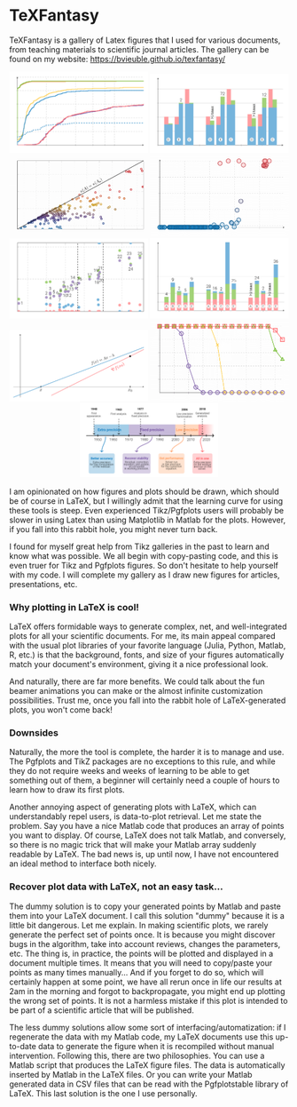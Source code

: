 # TeXFantasy

TeXFantasy is a gallery of Latex figures that I used for various documents, 
from teaching materials to scientific journal articles. The gallery can be found
on my website: https://bvieuble.github.io/texfantasy/

<p style="text-align:center">
  <img src="assets/fig1-front.png" width="250" />
  <img src="assets/fig2-front.png" width="250" /> 
  <img src="assets/fig3-front.png" width="250" /> 

  <img src="assets/fig4-front.png" width="250" />
  <img src="assets/fig5-front.png" width="250" /> 
  <img src="assets/fig6-front.png" width="250" /> 

  <img src="assets/fig7-front.png" width="250" />
  <img src="assets/fig8-front.png" width="250" /> 
  <img src="assets/fig9-front.png" width="250" /> 
</p>


I am opinionated on how figures and plots should be drawn, which should be of course in LaTeX, but I willingly admit that the learning curve for using these tools is steep. Even experienced Tikz/Pgfplots users will probably be slower in using Latex than using Matplotlib in Matlab for the plots. However, if you fall into this rabbit hole, you might never turn back.

I found for myself great help from Tikz galleries in the past to learn and know what was possible. We all begin with copy-pasting code, and this is even truer for Tikz and Pgfplots figures. So don't hesitate to help yourself with my code. I will complete my gallery as I draw new figures for articles, presentations, etc.


### Why plotting in LaTeX is cool!

LaTeX offers formidable ways to generate complex, net, and well-integrated plots for all your scientific documents. For me, its main appeal compared with the usual plot libraries of your favorite language (Julia, Python, Matlab, R, etc.) is that the background, fonts, and size of your figures automatically match your document's environment, giving it a nice professional look. 

And naturally, there are far more benefits. We could talk about the fun beamer animations you can make or the almost infinite customization possibilities. Trust me, once you fall into the rabbit hole of LaTeX-generated plots, you won't come back!

### Downsides
Naturally, the more the tool is complete, the harder it is to manage and use. The Pgfplots and TikZ packages are no exceptions to this rule, and while they do not require weeks and weeks of learning to be able to get something out of them, a beginner will certainly need a couple of hours to learn how to draw its first plots.

Another annoying aspect of generating plots with LaTeX, which can understandably repel users, is data-to-plot retrieval. Let me state the problem. Say you have a nice Matlab code that produces an array of points you want to display. Of course, LaTeX does not talk Matlab, and conversely, so there is no magic trick that will make your Matlab array suddenly readable by LaTeX. The bad news is, up until now, I have not encountered an ideal method to interface both nicely.

### Recover plot data with LaTeX, not an easy task...
The dummy solution is to copy your generated points by Matlab and paste them into your LaTeX document. I call this solution "dummy" because it is a little bit dangerous. Let me explain. In making scientific plots, we rarely generate the perfect set of points once. It is because you might discover bugs in the algorithm, take into account reviews, changes the parameters, etc. The thing is, in practice, the points will be plotted and displayed in a document multiple times. It means that you will need to copy/paste your points as many times manually... And if you forget to do so, which will certainly happen at some point, we have all rerun once in life our results at 2am in the morning and forgot to backpropagate, you might end up plotting the wrong set of points. It is not a harmless mistake if this plot is intended to be part of a scientific article that will be published. 

The less dummy solutions allow some sort of interfacing/automatization: if I regenerate the data with my Matlab code, my LaTeX documents use this up-to-date data to generate the figure when it is recompiled without manual intervention. Following this, there are two philosophies. You can use a Matlab script that produces the LaTeX figure files. The data is automatically inserted by Matlab in the LaTeX files. Or you can write your Matlab generated data in CSV files that can be read with the Pgfplotstable library of LaTeX. This last solution is the one I use personally.


